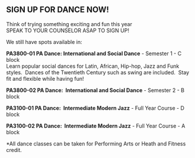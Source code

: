   
**SIGN UP FOR DANCE NOW!**
-----------------------------

Think of trying something exciting and fun this year  
SPEAK TO YOUR COUNSELOR ASAP TO SIGN UP!  
  
We still have spots available in:  
  
**PA3800-01 PA Dance: International and Social Dance** - Semester 1 - C block  
Learn popular social dances for Latin, African, Hip-hop, Jazz and Funk styles.  Dances of the Twentieth Century such as swing are included.  Stay fit and flexible while having fun!  
  
**PA3800-02 PA Dance:  International and Social Dance** - Semester 2 - B block  
  
**PA3100-01 PA Dance:  Intermediate Modern Jazz** - Full Year Course - D block  
  
**PA3100-02 PA Dance:  Intermediate Modern Jazz** - Full Year Course - A block  
  
\*All dance classes can be taken for Performing Arts or Heath and Fitness credit.